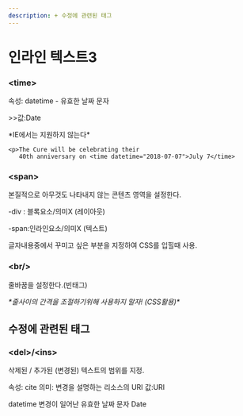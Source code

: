 ```yaml
---
description: + 수정에 관련된 태그
---
```


# 인라인 텍스트3

### &lt;time&gt;​

속성: datetime - 유효한 날짜 문자

&gt;&gt;값:Date

\*IE에서는 지원하지 않는다\*

```markup
<p>The Cure will be celebrating their
   40th anniversary on <time datetime="2018-07-07">July 7</time>
```



### &lt;span&gt;​

본질적으로 아무것도 나타내지 않는 콘텐츠 영역을 설정한다.

 -div : 블록요소/의미X \(레이아웃\)

 -span:인라인요소/의미X \(텍스트\)

 글자내용중에서 꾸미고 싶은 부분을 지정하여 CSS를 입힐때 사용.



### &lt;br/&gt;​

줄바꿈을 설정한다.\(빈태그\)

_\*줄사이의 간격을 조절하기위해 사용하지 말자! \(CSS활용\)\*_



## 수정에 관련된 태그 

### &lt;del&gt;/&lt;ins&gt;

​삭제된 / 추가된 \(변경된\) 텍스트의 범위를 지정.

​속성: cite 의미: 변경을 설명하는 리소스의 URI 값:URI

 datetime 변경이 일어난 유효한 날짜 문자 Date

